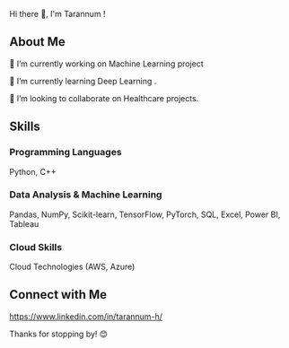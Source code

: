 Hi there 👋, I'm Tarannum !

## About Me
🔭 I’m currently working on Machine Learning project

🌱 I’m currently learning Deep Learning .
 
 👯 I’m looking to collaborate on Healthcare projects.

## Skills

### Programming Languages
Python, C++

### Data Analysis & Machine Learning
Pandas, NumPy, Scikit-learn, TensorFlow, PyTorch, SQL, Excel, Power BI, Tableau

### Cloud  Skills
Cloud Technologies (AWS, Azure)

## Connect with Me
https://www.linkedin.com/in/tarannum-h/

Thanks for stopping by! 😊


